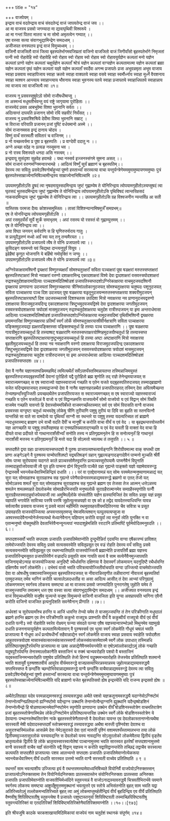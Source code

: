 +++
title = "१४"

+++
वाजपेयम् ।  
इन्द्राय वाचं वदतेन्द्राय वाचं संवदतेन्द्रं वाजं जापयतेन्द्र वाजं जय ।।  
आ मा वाजस्य प्रसवो जगम्यादा मा द्यावापृथिवी विश्वरूपे ।  
आ मा गन्तां पितरा मातरा च मा सोमो अमृतत्वेन गम्यात् ।।  
एषा वस्सा सत्या संवागभूद्यामिन्द्रेण समदध्वम् ।  
अजीजपत वनस्पतय इन्द्रं वाजं विमुच्यध्वम् ।।  
वाजिनौ वाजजितौ वाजं जित्वा बृहस्पतेर्भागमवजिघ्रतां वाजिनो वाजजितो वाजं जिगीवाँसो बृहस्पतेर्भागे निमृजतां पत्नी स्वो रोहावेहि स्वो रोहावेहि स्वो रोहाव स्वो रोहाव स्वो रोहाव स्वो रोहावयुर्यज्ञेन कल्पतां मनो यज्ञेन कल्पतां प्राणो यज्ञेन कल्पतां चक्षुर्यज्ञेन कल्पताँ श्रोत्रं यज्ञेन कल्पतां वाग्यज्ञेन कल्पतामात्मा यज्ञेन कल्पतां ब्रह्मा यज्ञेन कल्पतां पृष्ठं यज्ञेन कल्पतां यज्ञो यज्ञेन कल्पताँ स्वर्देवा अगन्म प्रजापतेः प्रजा अभूवन्नमृता अभूम वाजाय स्वाहा प्रसवाय स्वाहापिजाय स्वाहा क्रतवे स्वाहा वाक्पतये स्वाहा वसवे स्वाहा स्वर्मौर्ध्नाय स्वाहा मूर्ध्ने वैयशनाय स्वाहा व्यश्वन आन्त्याय स्वाहान्त्याय भौवनाय स्वाहा भुवनस्य पतये स्वाहा प्रजापतये स्वाहाधिपतये स्वाहान्नाय त्वा वाजाय त्वा वाजजित्यै त्वा ॥१॥  
  
वाजस्य नु प्रसवस्सुषुवेऽग्रे सोमो राजौषधीष्वप्सु ।  
ता अस्मभ्यं मधुमतीर्भवन्तु वयं राष्ट्रे जागृयामा पुरोहिताः ।।  
वाजस्येदं प्रसव आबभूवेमा विश्वा भुवनानि सर्वतः ।।  
अदित्सन्तं दापयति प्रजानन् सोमो रयिं सहवीरं नियँसत् ।।  
वाजस्य नु प्रसवश्शिश्रिये देवीमा विश्वा भुवनानि सम्राट् ।  
स विराजा परियाति प्रजानन् प्रजां पुष्टिं वर्धयमानो अस्मे ।।  
सोमं राजानमवस इन्द्रं दानाय चोदय ।  
विष्णुं वाचँ सरस्वतीँ सवितारं च वाजिनम् ।।  
प्र नो यच्छत्वर्यमा प्र पूषा प्र बृहस्पतिः । प्र वाग्देवी ददातु नः ।।  
अग्ने अच्छा वदेह नः प्रत्यङ नस्सुमना भव ।  
प्र नो रास्व विशस्पते धनदा असि नस्त्वम् ।।  
इन्द्रवायू सुसंदृशा सुहवेह हवामहे । यथा नस्सर्व इज्जनस्संगमे सुमना असत् ।।  
सोमं राजानं वरुणमग्निमन्वारभामहे । आदित्यं विष्णुँ सूर्यं ब्रह्माणं च बृहस्पतिम्।।  
देवस्य त्वा सवितुः प्रसवेऽश्विनोर्बाहुभ्यां पूष्णो हस्ताभ्याँ सरस्वत्या वाचा यन्तुर्यन्त्रेणेमममुमामुष्यायणममुष्याः पुत्रं बृहस्पतेस्साम्राज्येनाभिषिञ्चामीन्द्रस्य साम्राज्येनाभिषिञ्चामि ॥२॥  
  
उपयामगृहीतोऽसि द्रुषदं त्वा नृषदमायुस्सदमिन्द्राय जुष्टं गृह्णाम्येष ते योनिरिन्द्राय त्वोपयामगृहीतोऽस्यप्सुषदं त्वा घृतसदं भूतसदमिन्द्राय जुष्टं गृह्णाम्येष ते योनिरिन्द्राय त्वोपयामगृहीतोऽसि पृथिविषदं त्वान्तरिक्षसदं नाकसदमिन्द्राय जुष्टं गृह्णाम्येष ते योनिरिन्द्राय त्वा ।। उपयामगृहीतोऽसि ग्रह विश्वजनीन न्यन्तर्विप्र आ सती ॥  
यास्तिस्रः परमजा दैव्यः कोशस्समुब्जितः । तासां विशिश्न्यानामिषमूर्जँ समग्रभम्॥  
एष ते योनरिन्द्राय त्वोपयामगृहीतोऽसि ।।  
अपां रसमुदयँसँ सूर्ये शुक्रँ समाभृतम् । अपां रसस्य यो रसस्तं वो गृह्णाम्युत्तमम् ।।  
एष ते योनिरिन्द्राय त्वा ।।  
अया विष्ठा जनयन् कर्वराणि स हि घृणिरुरुर्वराय गातुः ।  
स प्रत्युदैद्धरुणं मध्वो अग्रँ स्वा यत् तनू तन्वमैरयत ।।  
उपयामगृहीतोऽसि प्रजापतये त्वैष ते योनिः प्रजापतये त्वा ।।  
कुविदङ्ग यवमन्तो यवं चिद्यथा दान्त्यनुपूर्वं वियूय ।  
इहेहैषां कृणुत भोजनानि ये बर्हिषो नमोवृक्तिं न जग्मुः ।।  
उपग्रामगृहीतोऽसि प्रजापतये त्वैष ते योनिः प्रजापतये त्वा ॥३॥  
  
अग्निरेकाक्षरामश्विनौ द्व्यक्षरां विष्णुस्त्र्यक्षराँ सोमश्चतुरक्षराँ सविता पञ्चाक्षरां पूषा षडक्षरां मरुतस्सप्ताक्षरां बृहस्पतिरष्टाक्षरां मित्रो नवाक्षरां वरुणो दशाक्षरामिन्द्र एकादशाक्षरां विश्वे देवा द्वादशाक्षरां वसवस्त्रयोदशाक्षरां रुद्राश्चतुर्दशाक्षरामादित्याः पञ्चदशमदितिष्षोडशं प्रजापतिस्सप्तदशोऽग्निरेकाक्षरया वाचमुदजयदश्विनौ द्व्यक्षरया प्राणापाना उदजयतां विष्णुस्त्र्यक्षरया त्रीनिमांल्लोकानुदजयत् सोमश्चतुरक्षरया चतुष्पदः पशूनुदजयत् सविता पञ्चाक्षरया पञ्च दिश उदजयत् पूषा षडक्षरया षडृतूनुदजयन्मरुतस्सप्ताक्षरया शक्वरीमुदजयन् बृहस्पतिरष्टाक्षरयाष्टौ दिश उदजयच्चतस्रो दिशश्चतस्र उपदिशा मित्रो नवाक्षरया नव प्राणानुदजयद्वरुणो दशाक्षरया विराजमुदजयदिन्द्र एकादशाक्षरया त्रिष्टुभमुदयजयद्विश्वे देवा द्वादशाक्षरया जगतीमुदजयन् वसवस्त्रयोदशाक्षरया त्रयोदशं मासमुदजयन् रुद्राश्चतुर्दशाक्षरया चतुर्दश रात्रीरुदजयन् या इमा अन्तरार्धमासा आदित्याः पञ्चदशमदितिष्षोडशं प्रजापतिसप्तदशोऽग्निरेकाक्षरया मामुदजयदिमां पृथिवीमश्विनौ द्व्यक्षरया प्रमामन्तरिक्षं विष्णुस्त्र्यक्षरया प्रतिमाँ स्वर्गं लोकँ सोमश्चतुरक्षरयास्रीवीर्नक्षत्राणि सविता पञ्चाक्षरया पङ्क्तिमुदजयद्या ह्यक्षरपङ्क्तिस्सा पङ्क्तिश्चतुर्धा हि तस्याः पञ्च पञ्चाक्षराणि ।। पूषा षडक्षरया गायत्रीमुदजयच्चतुर्धा हि तस्याष्षट् षडक्षराणि मरुतस्सप्ताक्षरयोष्णिहमुदजयँश्चतुर्धा हि तस्यास्सप्त सप्ताक्षराणि बृहस्पतिरष्टाक्षरयानुष्टुभमुदजयच्चतुर्धा हि तस्या अष्टा अष्टाक्षराणि मित्रो नवाक्षरया बृहतीमुद्जयच्चतुर्धा हि तस्या नव नवाक्षराणि वरुणो दशाक्षरया विराजमुदजयदिन्द्र एकादशाक्षरया त्रिष्टुभमुदजयद्विश्वे देवा द्वादशाक्षरया जगतीमुदजयन् वसवस्त्रयोदशाक्षरया त्रयोदशं मासमुदजयन् रुद्राश्चतुर्दशाक्षरया चतुर्दश रात्रीरुदजयन् या इमा अन्तरार्धमासा आदित्याः पञ्चदशमदितिष्षोडशं प्रजापतिस्सप्तदशः ॥४।।  
  
देवा वै नानैव यज्ञानपश्यन्निममहमिदं त्वमित्यथैतँ सर्वेऽपश्यँस्तस्मिन्नायतन्त तस्मिन्नाजिमयुस्तं बृहस्पतिरुदजयद्बृहस्पतिर्वै देवानां पुरोहितो यद्वै पुरोहितो ब्रह्म शृणोति तद् राज्ञे तेनेन्द्रमयाजयत् स स्वाराज्यमगच्छत् स एष स्वाराज्यो यज्ञस्स्वाराज्यं गच्छति य एतेन यजते यद्बृहस्पतिरुदजयत् तस्माद्ब्राह्मणो यजेत यदिन्द्रमयाजयत् तस्माद्राजन्यो देवा वै नानैव यज्ञानाहरन्नथैतं प्रजापतिराहरत् तस्मिन् देवा अपित्वमैच्छन्त तेभ्यश्छन्दाँस्युज्जितीः प्रयच्छदथैतेन प्रजापतिरयजत स स्वाराज्यमगच्छत् स एष स्वाराज्यो यज्ञस्स्वाराज्यं गच्छति य एतेन यजतेऽन्नं वै वाजो य एवं विद्वानन्नमत्ति वाजयत्येनँ सोमो वाजपेयो य एवं विद्वान् सोमं पिबति वाजमेव गच्छति यावन्तो हि देवास्सोममपिबँस्ते वाजमगच्छँस्तस्मात् सर्व एव सोमं पिपासति वाग्वै वाजस्य प्रसवस्सा वाग्दृष्टा चतुर्धा व्यभवदेषु लोकेषु त्रीणि तुरीयाणि पशुषु तुरीयं या दिवि सा बृहति सा स्तनयित्नौ यान्तरिक्षे सा वाते सा वामदेव्ये या पृथिव्याँ साग्नौ सा रथन्तरे या पशुषु तस्या यदत्यरिच्यत तां ब्राह्मणे न्यदधुस्तस्माद् ब्राह्मण उभे वाचौ वदति दैवीं च मानुषीं च करोति वाचा वीर्यं य एवं वेद । या बृहद्रथन्तरयोस्तयैनं यज्ञ आगच्छति या पशुषु तयर्तेयज्ञमाह वा एनमप्रतिख्याताद्गच्छति य एवं वेद यावती हि वाक्तां वेद वाचा हि दीयते वाचा प्रदीयते यो गाथानाराशँसीभ्याँ सनोति तस्य न प्रतिगृह्यमनृतेन हि स सनोत्यनृतँ हि गाथानृतं नाराशँसी मत्तस्य न प्रतिगृह्यमनृतँ हि मत्तो यदा हि सोऽमत्तो भवत्यथ तं तत्तुपति ।। ५ ॥  
  
सप्तदशैते द्वया ग्रहाः प्राजापत्यास्सप्तदशो वै पुरुषः प्राजापत्यश्चत्वार्यङ्गानि शिरोग्रीवमात्मा वाक् सप्तथी दश प्राणा अङ्गेऽङ्गे वै पुरुषस्य पाप्मोपाश्लिष्टो यद्व्यतिषङ्गं ग्रहान् गृह्णात्यङ्गादङ्गादेवैनं पाप्मनो मुञ्चति श्रीर्वै सोमः पाप्मा सुरोपयामा यदागते काले प्राञ्चस्सोमैरुद्द्रवन्ति प्रत्यञ्चस्सुरोपयामैः पाप्मनैवैनं विपुनाति तस्मादाहुर्वाजपेययाजी त्वै पूत इति पाप्मना ह्येनं विपुनाति पञ्चैते ग्रहा गृह्यन्ते पाङ्क्तो यज्ञो यज्ञमेवावरुन्द्ध ऐन्द्रास्सर्वे भवन्त्येकधैवास्मिन्निन्द्रियं दधाति ।।। परं वा एतद्देवानामन्नं यत् सोमः परममेतन्मनुष्याणामन्नाद्यं यत् सुरा यत् सोमग्रहाश्च सुराग्रहाश्च सह गृह्यन्ते परेणैवान्नेनावरमन्नाद्यमवरुन्द्धे ब्रह्मणो वा एतत् तेजो यत् सोमोऽन्नस्य शमलँ सुरा यत् सोमग्रहाश्च सुराग्रहाश्च सह गृह्यन्ते ब्रह्मण एव तेजसा तेज आत्मन् धत्तेऽन्नस्य शमलेन शमलमपहते देवलोकमेव सोमग्रहैरभिजयति मनुष्यलोकँ सुराग्रहैरात्मानमेव समग्रहैस्स्पृणोति पत्नीँ सुराग्रहैस्तस्मादाहुर्वाजपेययाजी त्वा अमुष्मिल्ँलोके संभवतीति यज्ञेन ह्यस्याभिजितं देव सवितः प्रसुव यज्ञं प्रसुव यज्ञपतिं भगायेति सावित्र्या परुषि परुषि जुहोत्युत्सन्नयज्ञो वा एष को ह तद्वेद यावदेतस्याधियन्ति यावन्न सर्वत्वायैव प्रसवाय वाजस्य नु प्रसवे मातरं महीमिति रथमुपावहरतीयमदितिरनया चैव सवित्रा च प्रसूत उपावहरति वाजस्योज्जित्या अप्स्वन्तरमृतमप्सु भेषजमित्यश्वान् पल्पूलयत्यप्सुजा वा अश्वस्स्वादेवैनान्योनेर्जनयत्यथो मेध्यानेवैनान् यज्ञियान् करोति वायुर्वा त्वा मनुर्वा त्वेति युनक्ति न वा एतान्मनुष्यो योक्तुमर्हति देवताभिरेवैनान्युनत्यपां नपादाशुहेमन्निति रराटानि प्रतिमार्ष्टि पूर्वमेवोदितमनुवदति ।।६।।  
   
सप्तदशस्सर्वो भवति सप्तदशः प्रजापतिः प्रजापतिमेवाप्नोति दुन्दुभीन्निर्रा एदयन्ति वाग्वा एषैकारण्यं प्राविशत् तामेवोज्जयति देवस्य सवितुः प्रसवे सत्यसवस्येति सवितृप्रसूत एव वज्रं रोहति देवस्य वयँ सवितुः प्रसवे सत्यसवनस्येति सवितृप्रसूत एव रथमभ्यातिष्ठति वाजस्योज्जित्यै ब्रह्मान्वेति प्रजापतिर्वै ब्रह्मा यज्ञस्य प्रजापतिरिन्द्रमसुवत प्रजापतिरेवैनं वज्रादधि प्रसुवति साम गायति सत्यं वै साम सत्येनैवैनमुज्जापयति वाजिनामृचोऽन्वाह वाजस्योज्जित्या अनुदिष्टै रथैर्धावन्ति दक्षिणया वै देवास्वर्गं लोकमायन् यदनुदिष्टै रथैर्धावन्ति दक्षिणयैव स्वर्गं लोकमेति।। दर्भमयं वासो भवति पवित्रत्वायोज्जितीर्वाचयति वाग्वा उज्जित्यो वाचमेवोज्जयति देवा वा ओषधीषु पक्वास्वाजिमयुस्ता बृहस्पतिरुदजयत् स नीवारान्निरवृणीत तन्नीवाराणां नीवारत्वं बृहस्पतिर्वा एतमुदजयत् तमेव भागिनं करोति चात्वालेऽवदधातीह वा असा आदित्य आसीत् तं देवा आभ्यां परिगृह्यामुं लोकमगमयन् स्वर्गस्य लोकस्य समष्ट्या आ मा वाजस्य प्रसवो जगम्यादिति पुनरागतेषु जुहोति यमेव ते वाजमुज्जयन्ति तमात्मन् धत्त एषा वस्सा सत्या संवागभूद्यामिन्द्रेण समदध्वम् ।। अजीजपत वनस्पतय इन्द्रं वाजं विमुच्यध्वमिति यजुषैव युज्यन्ते यजुषा विमुच्यन्ते वाजिनौ वाजजिता इति युग्या अवघ्रापयति भागिना एवैनौ करोति वाजिनो वाजजित इत्यनुदिशति सवनेवैनान् प्रीणाति ।।७।।  
  
अर्धवशां च सुरोपयामाँश्च हरन्ति य आजिं धावन्ति तेभ्यो यमेव ते वाजमुज्जयन्ति तं तेन परिक्रीणाति मधुष्ठालं ब्रह्मणे हरन्ति ब्रह्मण एव तेन परिक्रीणाति ककुभो राजपुत्रः प्राश्नाति वीर्यं वै ककुब्वीर्यं राजपुत्रो वीर्य एवं वीर्यं दधाति पत्नी३ स्वो रोहावेति स्वरेव रोक्ष्यन् पत्न्या संवदते पत्न्या एवैष यज्ञस्यान्वारम्भोऽथो मिथुनमेव यज्ञमुखे दधाति प्रजननायायुर्यज्ञेन कल्पतामित्येतावान् वै पुरुषस्सर्व एव भूत्वा स्वर्गं लोकमेति गौधूमं चषालं भवति प्राजापत्या वै गोधूमा अर्धं प्रत्योषधीनाँ सहैवान्नाद्येन स्वर्गं लोकमेति वाजाय स्वाहा प्रसवाय स्वाहेति त्रयोदशैता आहुतयस्त्रयोदश मासास्संवत्सरस्संवत्सरस्स्वर्गो लोकस्संवत्सरमेवास्मै स्वर्गे लोक उपाधात् तस्मिन्नधि प्रतितिष्ठत्यूषपुटैरर्पयन्ति प्राजापत्या वा ऊषा अन्नाद्येनैवैनमर्पयन्त्येति वा एषोऽमांल्लोकाद्योऽमुं लोकं गच्छति यदूषपुटैरर्पयन्ति तेनास्माल्लोकानैति बस्ताजिनं च रुक्मं चाभ्यवरोहति पशवो वै बस्ताजिनं यद्बस्ताजिनमभ्यवरोहति पशुष्वेव प्रतितिष्ठति तेजो हिरण्यं यद्रुक्ममभ्यवरोहति तेजस्येव प्रतितिष्ठति शतमानो भवति शतायुर्वै पुरुषश्शतवीर्य आयुरेव वीर्यमवरुन्द्धे वाजप्रसव्याभिरन्नस्यान्नस्य जुहोत्यन्नाद्यस्यावरुद्ध्यै सप्तभिस्सप्त वै छन्दाँसि च्छन्दोभिरेवान्नाद्यमवरुन्द्धे वाग्वै छन्दाँसि वाचैवान्नाद्यमवरुन्द्धे देवस्य त्वा सवितुः प्रसवेऽश्विनोर्बाहुभ्यां पूष्णो हस्ताभ्याँ सरस्वत्या वाचा यन्तुर्यन्त्रेणेमममुमामुष्यायणममुष्याः पुत्रं बृहस्पतेस्साम्राज्येनाभिषिञ्चामीति यदि ब्राह्मणो यजेत बृहस्पतिसवो ह्येष इन्द्रस्येति यदि राजन्य इन्द्रसवो ह्येषः ॥८॥  
  
अथैतेऽतिग्राह्या यदेव परमन्नाद्यमनवरुद्धं तस्यावरुद्ध्या अथैते पशवो यज्ञक्रतूनामवरुद्ध्यै यदाग्नेयोऽग्निष्टोमं तेनाप्नोत्यग्निप्रतिष्ठानो ह्यग्निष्टोमो यदैन्द्राग्न उक्थानि तेनाप्नोत्यैन्द्राग्नानि ह्युक्थानि यदैन्द्रष्षोडशिनं तेनाप्नोत्यैन्द्रो हि षोडश्यात्मानमेवाग्निष्टोमेन स्पृणोति प्राणापाना उक्थेन वीर्यँ षोडशिनस्स्तोत्रेण वाचमतिरात्रेण प्रजां बृहतस्स्तोत्रेणास्मिन्नेव लोकेऽग्निष्टोमेन प्रतितिष्ठत्यन्तरिक्ष उक्थेन स्वर्गे लोके षोडशिनस्स्तोत्रेण ये देवयानाः पन्थानस्तेष्वतिरात्रेण नाके बृहतस्स्तोत्रेणैतावन्तो वै देवलोका यावन्त एव देवलोकास्तानाप्नोत्यथैषा सारस्वती मेषी यदेवादस्सप्तदशँ स्तोत्रमनवरुद्धं तस्यावरुद्ध्या अथैषा मारुती पृश्निर्वशा देवाश्च वा असुराश्चास्मिंल्लोक आसन्नेमे देवा नेमेऽसुरास्ते देवा एतां मारुतीं पृश्निं वशामपश्यँस्तामालभन्त तया लोकं द्वितीयमवृञ्जतासुरलोकं यस्यावद्यन्ति स देवलोको यस्य नावद्यन्ति सोऽसुरलोको लोकमेवैतया द्वितीयं वृङ्तेेव भ्रातृव्यलोकं द्वितीये हि लोके भ्रातृव्यस्सारस्वत्येतेषां पञ्चानामुत्तमा भवति सारस्वत इतरेषाँ सप्तदशानामुत्तमो वाग्वै सरस्वती वाचैव यज्ञँ संतनोति यद्वै विद्वान् यज्ञस्य न करोति यद्वाविद्वानन्तरेति तच्छिद्रं तद्वाचैव सरस्वत्या कल्पयति सप्तदशैते प्राजापत्याः पशव आलभ्यन्ते सप्तदशः प्रजापतिः प्रजापतिमेवाप्नोत्येकरूपा भवन्त्येकधैवास्मिन् वीर्यं दधाति सारस्वत उत्तमो भवति वाग्वै सरस्वती वाच्येव प्रतितिष्ठति ॥ ९ ॥  
  
रथन्तरँ साम भवत्याशीय उज्जित्या इयं वै रथन्तरमस्यामेवाध्यभिषिच्यते वियोनिर्वै वाजपेयोऽनिरुक्तस्सन् प्राजापत्योऽनिरुक्तसामा तेन वियोनिर्यदनिरुक्ताः प्रातस्सवास्तेन संयोनिरनिरुक्ताः प्रातस्सवा अनिरुक्तः प्रजापतिः प्रजापतिमेवाप्नोति वाजवतीभिर्मध्यंदिने स्तुवन्त्यन्नं वै वाजोऽनाद्यस्यावरुद्ध्यै चित्रवतीभिरार्भवे पवमाने स्वर्गस्य लोकस्य समष्ट्या आष्ट्रादँष्ट्रमुत्तममुक्थानां भवत्युत्तरे एव स्तोत्रे अभिसंतनोति बृहत् साम भवति यद्वा अतिरिच्यतेऽमुं तल्लोकमभ्यतिरिच्यते बृहत् त्वा अमुं लोकमाप्तुमर्हतीन्द्रियं वीर्यं बृहदिन्द्रिय एव वीर्ये प्रतितिष्ठति वैष्णवीषु शिपिविष्टवतीषु स्तुवन्त्येषा वै प्रजापतेः पशुष्टास्तनूर्या शिपिविष्टवती तस्माच्छिपिविष्टवतीषु स्तुवन्त्यतिरिक्तं वा एतदतिरिक्तँ शिपिविष्टमतिरिक्तेनैवातिरिक्तमाप्नोति ।।१०।।[९७३]  
  
  
इति श्रीयजुषि काठके चरकशाखायामिठिमिकायां वाजपेयं नाम चतुर्दशं स्थानकं संपूर्णम् ॥१४॥